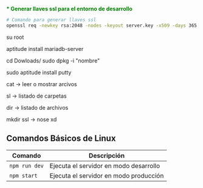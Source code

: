 __<span style="color: green;">* Generar llaves ssl para el entorno de desarrollo</span>__    
```sh
# Comando para generar llaves ssl
openssl req -newkey rsa:2048 -nodes -keyout server.key -x509 -days 365 -out server.crt
```



su root

aptitude install mariadb-server

cd Dowloads/
sudo dpkg -i "nombre"

sudo aptitude install putty

cat -> leer o mostrar arcivos

sl -> listado de carpetas

dir -> listado de archivos

mkdir ssl -> nose xd




## Comandos Básicos de Linux


| Comando | Descripción |
| - | - |
`npm run dev` | Ejecuta el servidor en modo desarrollo
`npm start` | Ejecuta el servidor en modo producción

